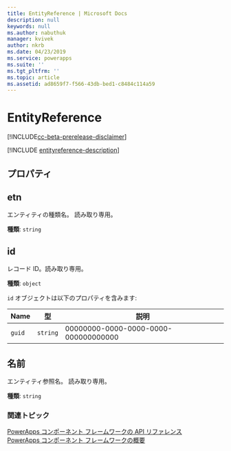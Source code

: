 ```yaml
---
title: EntityReference | Microsoft Docs
description: null
keywords: null
ms.author: nabuthuk
manager: kvivek
author: nkrb
ms.date: 04/23/2019
ms.service: powerapps
ms.suite: ''
ms.tgt_pltfrm: ''
ms.topic: article
ms.assetid: ad8659f7-f566-43db-bed1-c8484c114a59
---
```


# <a name="entityreference"></a>EntityReference

[!INCLUDE[cc-beta-prerelease-disclaimer](../../../includes/cc-beta-prerelease-disclaimer.md)]

[!INCLUDE [entityreference-description](includes/entityreference-description.md)]

## <a name="properties"></a>プロパティ

## <a name="etn"></a>etn

エンティティの種類名。 読み取り専用。

**種類**: `string`

## <a name="id"></a>id

レコード ID。読み取り専用。

**種類**: `object`

`id` オブジェクトは以下のプロパティを含みます:

|Name|型|説明|
|--|--|--|
|`guid`|`string`|00000000-0000-0000-0000-000000000000|

## <a name="name"></a>名前

エンティティ参照名。 読み取り専用。

**種類**: `string`

### <a name="related-topics"></a>関連トピック

[PowerApps コンポーネント フレームワークの API リファレンス](../reference/index.md)<br/>
[PowerApps コンポーネント フレームワークの概要](../overview.md)
